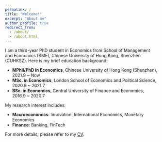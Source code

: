 ```yaml
---
permalink: /
title: "Welcome!"
excerpt: "About me"
author_profile: true
redirect_from: 
  - /about/
  - /about.html
---
```


I am a third-year PhD student in Economics from School of Management and Economics (SME), Chinese University of Hong Kong, Shenzhen (CUHKSZ). Here is my brief education background:

* **MPhil/PhD in Economics**, Chinese University of Hong Kong (Shenzhen), 2021.9 ~ Now
* **MSc. in Economics**, London School of Economics and Political Science, 2020.9 ~ 2021.7 
* **BSc. in Economics**, Central University of Finance and Economics, 2016.9 ~ 2020.7 

My research interest includes:
* **Macroeconomics**: Innovation, International Economics, Monetary Economics
* **Finance**: Banking, FinTech

For more details, please refer to my [CV](../assets/Curriculum_Vitae.pdf).
